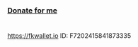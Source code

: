 
### [Donate for me](https://yoomoney.ru/to/4100116619431314)
#
https://fkwallet.io  ID: F7202415841873335
